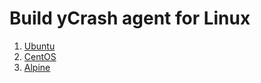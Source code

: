 # Build yCrash agent for Linux

1. [Ubuntu](https://github.com/ycrash/ycrash-agent/blob/main/docs/build-yc-agent-ubuntu.md)
2. [CentOS](https://github.com/ycrash/ycrash-agent/blob/main/docs/build-yc-agent-centos.md)
3. [Alpine](https://github.com/ycrash/ycrash-agent/blob/main/docs/build-yc-agent-alpine.md)

